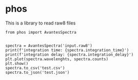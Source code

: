 # phos

This is a library to read raw8 files


```
from phos import AvantesSpectra


spectra = AvantesSpectra('input.raw8')
print(f'integration time: {spectra.integration_time}')
print(f'integration delay: {spectra.integration_delay}')
plt.plot(spectra.wavelenghts, spectra.counts)
plt.show()
spectra.to_csv('test.csv')
spectra.to_json('test.json')
```